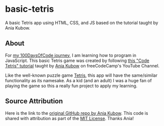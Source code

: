 # basic-tetris
 A basic Tetris app using HTML, CSS, and JS based on the tutorial taught by Ania Kubow.

 ## About
 For [my 100DaysOfCode journey](https://github.com/ananfito/100-days-of-code), I am learning how to program in JavaScript. This basic Tetris game was created by following [this "Code Tetris" tutorial](https://youtu.be/rAUn1Lom6dw) taught by [Ania Kubow](https://www.youtube.com/channel/UC5DNytAJ6_FISueUfzZCVsw) on freeCodeCamp's YouTube Channel.

 Like the well-known puzzle game [Tetris](https://en.wikipedia.org/wiki/Tetris), this app will have the same/similar functionality as its namesake. As a kid (and an adult) I was a huge fan of playing the game so this a really fun project to apply my learning.

 ## Source Attribution
Here is the link to the [original GitHub repo by Ania Kubow](https://github.com/kubowania/Tetris-Basic). This code is shared with attribution as part of the [MIT License](https://github.com/kubowania/Tetris-Basic). Thanks Ania!
